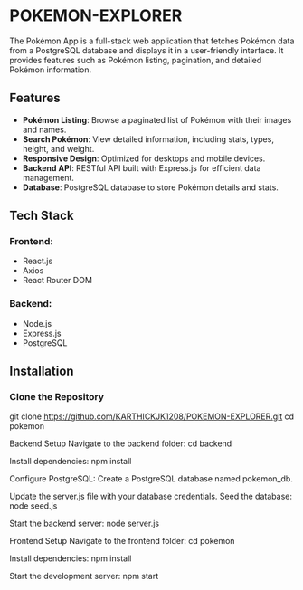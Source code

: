 # POKEMON-EXPLORER

The Pokémon App is a full-stack web application that fetches Pokémon data from a PostgreSQL database and displays it in a user-friendly interface. It provides features such as Pokémon listing, pagination, and detailed Pokémon information.

## Features

- **Pokémon Listing**: Browse a paginated list of Pokémon with their images and names.
- **Search Pokémon**: View detailed information, including stats, types, height, and weight.
- **Responsive Design**: Optimized for desktops and mobile devices.
- **Backend API**: RESTful API built with Express.js for efficient data management.
- **Database**: PostgreSQL database to store Pokémon details and stats.

## Tech Stack

### Frontend:
- React.js
- Axios
- React Router DOM

### Backend:
- Node.js
- Express.js
- PostgreSQL

## Installation

### Clone the Repository

git clone https://github.com/KARTHICKJK1208/POKEMON-EXPLORER.git
cd pokemon

Backend Setup
Navigate to the backend folder:
cd backend

Install dependencies:
npm install

Configure PostgreSQL:
Create a PostgreSQL database named pokemon_db.

Update the server.js file with your database credentials.
Seed the database:
node seed.js

Start the backend server:
node server.js


Frontend Setup
Navigate to the frontend folder:
cd pokemon

Install dependencies:
npm install

Start the development server:
npm start
